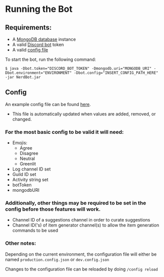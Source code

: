 # Running the Bot

## Requirements:

- A [MongoDB database](https://www.mongodb.com/free-cloud-database) instance
- A valid [Discord bot](https://discord.com/developers/applications/me) token
- A valid [config file](https://github.com/TheMGRF/NerdBot/blob/master/CONTRIBUTING.md#config)

To start the bot, run the following command:

```shell
$ java -Dbot.token="DISCORD_BOT_TOKEN" -Dmongodb.uri="MONGODB_URI" -Dbot.environment="ENVIRONMENT" -Dbot.config="INSERT_CONFIG_PATH_HERE" -jar NerdBot.jar
```


## Config

An example config file can be
found [here](https://github.com/TheMGRF/NerdBot/blob/master/src/main/resources/example-config.json).

 - This file is automatically updated when values are added, removed, or changed.

### For the most basic config to be valid it will need:

- Emojis:
  - Agree
  - Disagree
  - Neutral
  - Greenlit
- Log channel ID set
- Guild ID set
- Activity string set
- botToken
- mongodbURI

### Additionally, other things may be required to be set in the config before those features will work.

- Channel ID of a suggestions channel in order to curate suggestions
- Channel ID('s) of item generator channel(s) to allow the item generation commands to be used

### Other notes:

Depending on the current environment, the configuration file will either be named `production.config.json` or `dev.config.json`

Changes to the configuration file can be reloaded by doing `/config reload`

